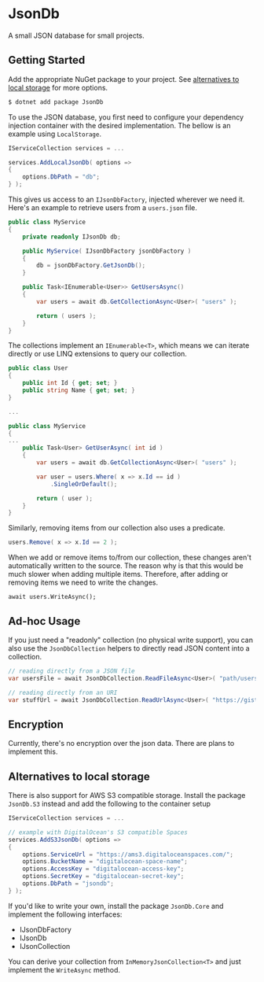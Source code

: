 # JsonDb

A small JSON database for small projects.

## Getting Started

Add the appropriate NuGet package to your project. See [alternatives to local storage](#alternatives-to-local-storage) for more options.

```bash
$ dotnet add package JsonDb
```

To use the JSON database, you first need to configure your dependency injection container with the desired implementation. The bellow is an example using `LocalStorage`.

```csharp
IServiceCollection services = ...

services.AddLocalJsonDb( options =>
{
    options.DbPath = "db";
} );
```

This gives us access to an `IJsonDbFactory`, injected wherever we need it. Here's an example to retrieve users from a `users.json` file.

```csharp
public class MyService
{
    private readonly IJsonDb db;

    public MyService( IJsonDbFactory jsonDbFactory )
    {
        db = jsonDbFactory.GetJsonDb();
    }

    public Task<IEnumerable<User>> GetUsersAsync()
    {
        var users = await db.GetCollectionAsync<User>( "users" );

        return ( users );
    }
}
```

The collections implement an `IEnumerable<T>`, which means we can iterate directly or use LINQ extensions to query our collection.

```csharp
public class User
{
    public int Id { get; set; }
    public string Name { get; set; }
}

...

public class MyService
{
...
    public Task<User> GetUserAsync( int id )
    {
        var users = await db.GetCollectionAsync<User>( "users" );

        var user = users.Where( x => x.Id == id )
            .SingleOrDefault();

        return ( user );
    }
}
```

Similarly, removing items from our collection also uses a predicate.

```csharp
users.Remove( x => x.Id == 2 );
```

When we add or remove items to/from our collection, these changes aren't automatically written to the source. The reason why is that this would be much slower when adding multiple items. Therefore, after adding or removing items we need to write the changes.

```cshar
await users.WriteAsync();
```

## Ad-hoc Usage

If you just need a "readonly" collection (no physical write support), you can also use the `JsonDbCollection` helpers to directly read JSON content into a collection.

```csharp
// reading directly from a JSON file
var usersFile = await JsonDbCollection.ReadFileAsync<User>( "path/users.json" );

// reading directly from an URI
var stuffUrl = await JsonDbCollection.ReadUrlAsync<User>( "https://gist.githubusercontent.com/goncalo-oliveira/2e7386336652721c06943e9099e4c622/raw/ee21a456573cfff79ebc01cb1b8daa1f9294b364/jsondb-users.json" );
```

## Encryption

Currently, there's no encryption over the json data. There are plans to implement this.

## Alternatives to local storage

There is also support for AWS S3 compatible storage. Install the package `JsonDb.S3` instead and add the following to the container setup

```csharp
IServiceCollection services = ...

// example with DigitalOcean's S3 compatible Spaces
services.AddS3JsonDb( options =>
{
    options.ServiceUrl = "https://ams3.digitaloceanspaces.com/";
    options.BucketName = "digitalocean-space-name";
    options.AccessKey = "digitalocean-access-key";
    options.SecretKey = "digitalocean-secret-key";
    options.DbPath = "jsondb";
} );
```

If you'd like to write your own, install the package `JsonDb.Core` and implement the following interfaces:

- IJsonDbFactory
- IJsonDb
- IJsonCollection<T>

You can derive your collection from `InMemoryJsonCollection<T>` and just implement the `WriteAsync` method.
